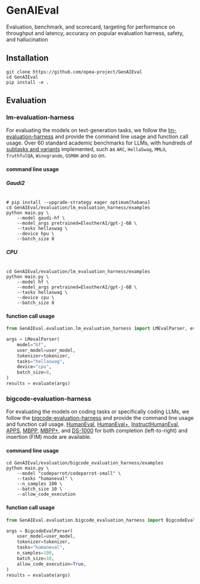 # GenAIEval
Evaluation, benchmark, and scorecard, targeting for performance on throughput and latency, accuracy on popular evaluation harness, safety, and hallucination

## Installation
```shell
git clone https://github.com/opea-project/GenAIEval
cd GenAIEval
pip install -e .
```
## Evaluation
### lm-evaluation-harness
For evaluating the models on text-generation tasks, we follow the [lm-evaluation-harness](https://github.com/EleutherAI/lm-evaluation-harness/) and provide the command line usage and function call usage. Over 60 standard academic benchmarks for LLMs, with hundreds of [subtasks and variants](https://github.com/EleutherAI/lm-evaluation-harness/tree/v0.4.2/lm_eval/tasks) implemented, such as `ARC`, `HellaSwag`, `MMLU`, `TruthfulQA`, `Winogrande`, `GSM8K` and so on.
#### command line usage

##### Gaudi2
```shell

# pip install --upgrade-strategy eager optimum[habana]
cd GenAIEval/evaluation/lm_evaluation_harness/examples
python main.py \
    --model gaudi-hf \
    --model_args pretrained=EleutherAI/gpt-j-6B \
    --tasks hellaswag \
    --device hpu \
    --batch_size 8
```


##### CPU
```shell

cd GenAIEval/evaluation/lm_evaluation_harness/examples
python main.py \
    --model hf \
    --model_args pretrained=EleutherAI/gpt-j-6B \
    --tasks hellaswag \
    --device cpu \
    --batch_size 8
```
#### function call usage
```python
from GenAIEval.evaluation.lm_evaluation_harness import LMEvalParser, evaluate

args = LMevalParser(
    model="hf",
    user_model=user_model,
    tokenizer=tokenizer,
    tasks="hellaswag",
    device="cpu",
    batch_size=8,
)
results = evaluate(args)
```

### bigcode-evaluation-harness
For evaluating the models on coding tasks or specifically coding LLMs, we follow the [bigcode-evaluation-harness](https://github.com/bigcode-project/bigcode-evaluation-harness) and provide the command line usage and function call usage. [HumanEval](https://huggingface.co/datasets/openai_humaneval), [HumanEval+](https://huggingface.co/datasets/evalplus/humanevalplus), [InstructHumanEval](https://huggingface.co/datasets/codeparrot/instructhumaneval), [APPS](https://huggingface.co/datasets/codeparrot/apps), [MBPP](https://huggingface.co/datasets/mbpp), [MBPP+](https://huggingface.co/datasets/evalplus/mbppplus), and [DS-1000](https://github.com/HKUNLP/DS-1000/) for both completion (left-to-right) and insertion (FIM) mode are available.
#### command line usage

```shell
cd GenAIEval/evaluation/bigcode_evaluation_harness/examples
python main.py \
    --model "codeparrot/codeparrot-small" \
    --tasks "humaneval" \
    --n_samples 100 \
    --batch_size 10 \
    --allow_code_execution
```
#### function call usage
```python
from GenAIEval.evaluation.bigcode_evaluation_harness import BigcodeEvalParser, evaluate

args = BigcodeEvalParser(
    user_model=user_model,
    tokenizer=tokenizer,
    tasks="humaneval",
    n_samples=100,
    batch_size=10,
    allow_code_execution=True,
)
results = evaluate(args)
```
